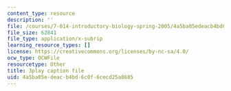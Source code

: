 ```yaml
---
content_type: resource
description: ''
file: /courses/7-014-introductory-biology-spring-2005/4a5ba05edeacb4bd6c0f6cecd25a8685_RJf9jRf-Ekw.srt
file_size: 62841
file_type: application/x-subrip
learning_resource_types: []
license: https://creativecommons.org/licenses/by-nc-sa/4.0/
ocw_type: OCWFile
resourcetype: Other
title: 3play caption file
uid: 4a5ba05e-deac-b4bd-6c0f-6cecd25a8685
---
```

